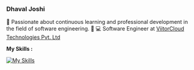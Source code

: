 ### Dhaval Joshi
🚀 Passionate about continuous learning and professional development in the field of software engineering.
🔭 💻 Software Engineer at [ViitorCloud Technologies Pvt. Ltd](https://viitorcloud.com)


**My Skills :**

[![My Skills](https://skillicons.dev/icons?i=php,laravel,js,aws,mysql,electron,redis,wordpress,jquery)](https://skillicons.dev)
